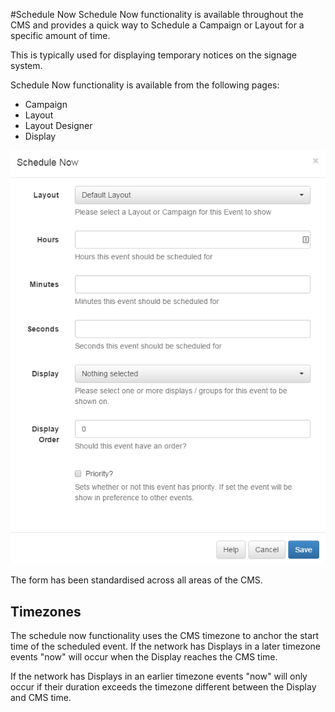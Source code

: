 <!--toc=scheduling-->
#Schedule Now
Schedule Now functionality is available throughout the CMS and provides a quick way to Schedule a 
Campaign or Layout for a specific amount of time.

This is typically used for displaying temporary notices on the signage system.

Schedule Now functionality is available from the following pages:
- Campaign
- Layout
- Layout Designer
- Display

![Schedule Now Form](img/scheduling_schedule_now.png)

The form has been standardised across all areas of the CMS.

## Timezones
The schedule now functionality uses the CMS timezone to anchor the start time of the scheduled event. If
the network has Displays in a later timezone events "now" will occur when the Display reaches the CMS
time.

If the network has Displays in an earlier timezone events "now" will only occur if their duration exceeds
the timezone different between the Display and CMS time.